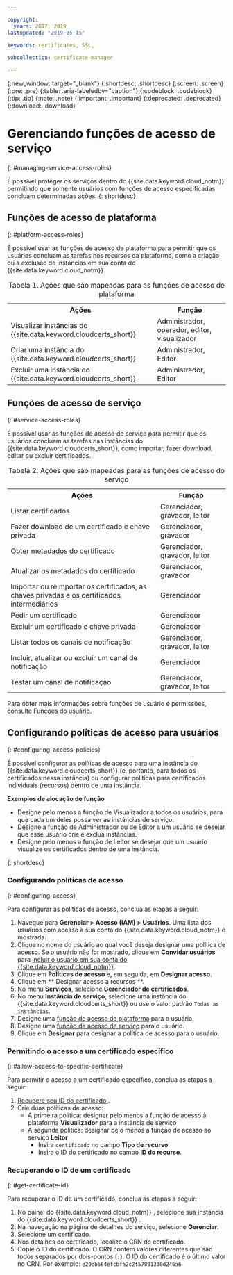 ```yaml
---

copyright:
  years: 2017, 2019
lastupdated: "2019-05-15"

keywords: certificates, SSL,

subcollection: certificate-manager

---
```


{:new_window: target="_blank"}
{:shortdesc: .shortdesc}
{:screen: .screen}
{:pre: .pre}
{:table: .aria-labeledby="caption"}
{:codeblock: .codeblock}
{:tip: .tip}
{:note: .note}
{:important: .important}
{:deprecated: .deprecated}
{:download: .download}

# Gerenciando funções de acesso de serviço
{: #managing-service-access-roles}

É possível proteger os serviços dentro do {{site.data.keyword.cloud_notm}} permitindo que somente usuários com funções de acesso especificadas concluam determinadas ações.
{: shortdesc}

## Funções de acesso de plataforma
{: #platform-access-roles}

É possível usar as funções de acesso de plataforma para permitir que os usuários concluam as tarefas nos recursos da plataforma,
como a criação ou a exclusão de instâncias em sua conta do {{site.data.keyword.cloud_notm}}.

<table>
<caption> Tabela 1. Ações que são mapeadas para as funções de acesso de plataforma</caption>
  <tr>
    <th> Ações </th>
    <th> Função </th>
  </tr>
  <tr>
    <td>Visualizar instâncias do  {{site.data.keyword.cloudcerts_short}}</td>
    <td> Administrador, operador, editor, visualizador </td>
  </tr>
  <tr>
    <td>Criar uma instância do  {{site.data.keyword.cloudcerts_short}}</td>
    <td> Administrador, Editor </td>
  </tr>
  <tr>
    <td>Excluir uma instância do  {{site.data.keyword.cloudcerts_short}}</td>
    <td> Administrador, Editor </td>
  </tr>
</table>

## Funções de acesso de serviço
{: #service-access-roles}

É possível usar as funções de acesso de serviço para permitir que os usuários concluam as tarefas nas instâncias do
{{site.data.keyword.cloudcerts_short}}, como importar, fazer download, editar ou excluir certificados.

<table>
<caption> Tabela 2. Ações que são mapeadas para as funções de acesso do serviço</caption>
  <tr>
    <th> Ações </th>
    <th> Função </th>
  </tr>
  <tr>
    <td>Listar certificados</td>
    <td> Gerenciador, gravador, leitor </td>
  </tr>
  <tr>
    <td>Fazer download de um certificado e chave privada </td>
    <td> Gerenciador, gravador </td>
  </tr>
  <tr>
     <td>Obter metadados do certificado </td>
     <td> Gerenciador, gravador, leitor </td>
  </tr>      
  <tr>
    <td>Atualizar os metadados do certificado</td>
    <td> Gerenciador, gravador </td>
  </tr>
  <tr>
    <td>Importar ou reimportar os certificados, as chaves privadas e os certificados intermediários </td>
    <td> Gerenciador </td>
  </tr>
  <tr>
    <td>Pedir um certificado </td>
    <td> Gerenciador </td>
  </tr>
  <tr>
    <td>Excluir um certificado e chave privada </td>
    <td> Gerenciador </td>
  </tr>
      <tr>
        <td>Listar todos os canais de notificação </td>
        <td> Gerenciador, gravador, leitor </td>
      </tr>
   <tr>
     <td>Incluir, atualizar ou excluir um canal de notificação </td>
     <td> Gerenciador </td>
   </tr>
     <tr>
       <td>Testar um canal de notificação </td>
       <td> Gerenciador, gravador, leitor </td>
     </tr>

</table>

Para obter mais informações sobre funções de usuário e permissões, consulte
[Funções do usuário](/docs/iam?topic=iam-userroles#userroles).

## Configurando políticas de acesso para usuários
{: #configuring-access-policies}

É possível configurar as políticas de acesso para uma instância do {{site.data.keyword.cloudcerts_short}} (e, portanto,
para todos os certificados nessa instância) ou configurar políticas para certificados individuais (recursos) dentro de uma
instância.

**Exemplos de alocação de função**

* Designe pelo menos a função de Visualizador a todos os usuários, para que cada um deles possa ver as instâncias de serviço.
* Designe a função de Administrador ou de Editor a um usuário se desejar que esse usuário crie e exclua instâncias.
* Designe pelo menos a função de Leitor se desejar que um usuário visualize os certificados dentro de uma instância.

{: shortdesc}

### Configurando políticas de acesso
{: #configuring-access}

Para configurar as políticas de acesso, conclua as etapas a seguir:

1. Navegue para **Gerenciar > Acesso (IAM) > Usuários**. Uma lista dos usuários com acesso à sua conta do {{site.data.keyword.cloud_notm}} é mostrada.
2. Clique no nome do usuário ao qual você deseja designar uma política de acesso. Se o usuário não for mostrado, clique em **Convidar usuários** para [incluir o usuário em sua conta do {{site.data.keyword.cloud_notm}}](/docs/iam?topic=iam-iamuserinv#iamuserinv).
3. Clique em **Políticas de acesso** e, em seguida, em **Designar acesso**.
4. Clique em  ** Designar acesso a recursos **.
5. No menu **Serviços**, selecione **Gerenciador de certificados**.
6. No menu **Instância de serviço**, selecione uma instância do {{site.data.keyword.cloudcerts_short}} ou use o valor padrão `Todas as instâncias`.
7. Designe uma [função de acesso de plataforma](/docs/services/certificate-manager?topic=certificate-manager-managing-service-access-roles#platform-access-roles) para o usuário.
8. Designe uma [função de acesso de serviço](/docs/services/certificate-manager?topic=certificate-manager-managing-service-access-roles#service-access-roles) para o usuário.
9. Clique em **Designar** para designar a política de acesso para o usuário.

### Permitindo o acesso a um certificado específico
{: #allow-access-to-specific-certificate}

Para permitir o acesso a um certificado específico, conclua as etapas a seguir:

1. [ Recupere seu ID do certificado ](/docs/services/certificate-manager?topic=certificate-manager-managing-service-access-roles#get-certificate-id).
2. Crie duas políticas de acesso:
   - A primeira política: designar pelo menos a função de acesso à plataforma **Visualizador** para a instância de serviço
   - A segunda política: designar pelo menos a função de acesso ao serviço **Leitor**
     - Insira `certificado` no campo **Tipo de recurso**.
     - Insira o ID do certificado no campo **ID do recurso**.

### Recuperando o ID de um certificado
{: #get-certificate-id}

Para recuperar o ID de um certificado, conclua as etapas a seguir:

1. No painel do  {{site.data.keyword.cloud_notm}} , selecione sua instância do  {{site.data.keyword.cloudcerts_short}} .
2. Na navegação na página de detalhes do serviço, selecione **Gerenciar**.
3. Selecione um certificado.
4. Nos detalhes do certificado, localize o CRN do certificado.
5. Copie o ID do certificado. O CRN contém valores diferentes que são todos separados por dois-pontos
(`:`). O ID do certificado é o último valor no CRN. Por exemplo: `e20cb664efcbfa2c2f57801230d246a6`
